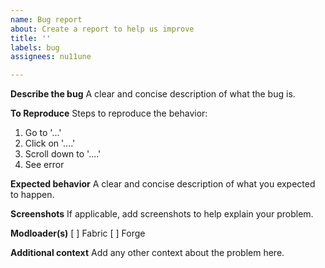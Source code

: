 ```yaml
---
name: Bug report
about: Create a report to help us improve
title: ''
labels: bug
assignees: nu11une

---
```


**Describe the bug**
A clear and concise description of what the bug is.

**To Reproduce**
Steps to reproduce the behavior:
1. Go to '...'
2. Click on '....'
3. Scroll down to '....'
4. See error

**Expected behavior**
A clear and concise description of what you expected to happen.

**Screenshots**
If applicable, add screenshots to help explain your problem.

**Modloader(s)**
 [ ] Fabric
 [ ] Forge

**Additional context**
Add any other context about the problem here.
